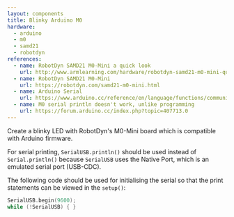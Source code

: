 ```yaml
---
layout: components
title: Blinky Arduino M0
hardware:
  - arduino
  - m0
  - samd21
  - robotdyn
references:
  - name: RobotDyn SAMD21 M0-Mini a quick look
    url: http://www.armlearning.com/hardware/robotdyn-samd21-m0-mini-quick-look.php
  - name: RobotDyn SAMD21 M0-Mini
    url: https://robotdyn.com/samd21-m0-mini.html
  - name: Arduino Serial
    url: https://www.arduino.cc/reference/en/language/functions/communication/serial/
  - name: M0 serial println doesn't work, unlike programming
    url: https://forum.arduino.cc/index.php?topic=407713.0
---
```


Create a blinky LED with RobotDyn's M0-Mini board which is compatible with Arduino firmware.

For serial printing, `SerialUSB.println()` should be used instead of `Serial.println()` because `SerialUSB` uses the Native Port, which is an emulated serial port (USB-CDC).

The following code should be used for initialising the serial so that the print statements can be viewed in the `setup()`:

```c
SerialUSB.begin(9600);
while (!SerialUSB) { }
```
